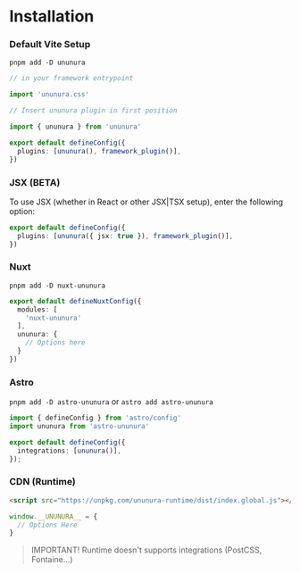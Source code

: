 # Installation

### Default Vite Setup

`pnpm add -D ununura`

```ts
// in your framework entrypoint

import 'ununura.css'
```

```ts
// Insert ununura plugin in first position

import { ununura } from 'ununura'

export default defineConfig({
  plugins: [ununura(), framework_plugin()],
})
```

### JSX (BETA)

To use JSX (whether in React or other JSX|TSX setup), enter the following option:

```ts
export default defineConfig({
  plugins: [ununura({ jsx: true }), framework_plugin()],
})
```

### Nuxt

`pnpm add -D nuxt-ununura`

```ts
export default defineNuxtConfig({
  modules: [
    'nuxt-ununura'
  ],
  ununura: {
    // Options here
  }
})
```

### Astro

`pnpm add -D astro-ununura` or `astro add astro-ununura`

```ts
import { defineConfig } from 'astro/config'
import ununura from 'astro-ununura'

export default defineConfig({
  integrations: [ununura()],
});
```

### CDN (Runtime)

```html
<script src="https://unpkg.com/ununura-runtime/dist/index.global.js"></script>
```

```ts
window.__UNUNURA__ = {
  // Options Here
}
```

> IMPORTANT! Runtime doesn't supports integrations (PostCSS, Fontaine...)